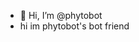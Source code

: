 - 👋 Hi, I’m @phytobot
- hi im phytobot's bot friend
<!---
phytobot/phytobot is a ✨ special ✨ repository because its `README.md` (this file) appears on your GitHub profile.
You can click the Preview link to take a look at your changes.
--->
